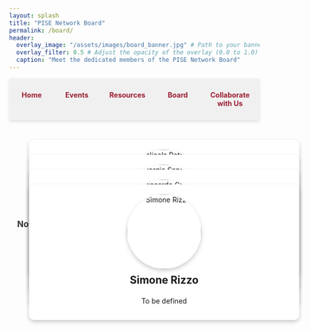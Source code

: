 ```yaml
---
layout: splash
title: "PISE Network Board"
permalink: /board/
header:
  overlay_image: "/assets/images/board_banner.jpg" # Path to your banner image
  overlay_filter: 0.5 # Adjust the opacity of the overlay (0.0 to 1.0)
  caption: "Meet the dedicated members of the PISE Network Board"
---
```


<nav class="custom-nav">
  <ul>
    <li><a href="{{ site.baseurl }}/">Home</a></li>
    <li><a href="{{ site.baseurl }}/events/">Events</a></li>
    <li><a href="{{ site.baseurl }}/resources/">Resources</a></li>
    <li><a href="{{ site.baseurl }}/board/">Board</a></li>
    <li><a href="{{ site.baseurl }}/collaborate/">Collaborate with Us</a></li>
  </ul>
</nav>

<div class="board-member-container">
  <div class="board-member-row">
  <div class="board-member">
    <div class="board-card">
      <div class="board-card-front">
        <img src="{{ site.baseurl }}/assets/images/nicola_rotolo.jpg" alt="Nicola Rotolo">
        <h3>Nicola Rotolo</h3>
        <p class="board-position">Co-founder of the PISE Network</p>
      </div>
      <div class="board-card-back">
        <p>MSc in Philosophy and Public Policy at the London School of Economics | MSc in Political Economy at Sapienza</p>
        <div class="social-links">
          <a href="https://www.linkedin.com/in/nicolarotolo/" target="_blank"><i class="fab fa-linkedin"></i></a>
          <a href="https://www.instagram.com/nicola.rotolo/profilecard/?igsh=MTJ2MDhjZXhmOTBu" target="_blank"><i class="fab fa-instagram"></i></a>
        </div>
      </div>
    </div>
  </div>
  </div>
  <div class="board-member-row">
  <div class="board-member">
    <div class="board-card">
      <div class="board-card-front">
        <img src="{{ site.baseurl }}/assets/images/giorgio_sanders.jpg" alt="Giorgio Sanders">
        <h3>Giorgio Sanders</h3>
        <p class="board-position">Co-founder of the PISE Network</p>
      </div>
      <div class="board-card-back">
        <p>MSc student at the London School of Economics</p>
        <div class="social-links">
          <a href="https://www.linkedin.com/in/giorgio-sanders-/" target="_blank"><i class="fab fa-linkedin"></i></a>
          <a href="https://www.instagram.com/giorgio_sanders?utm_source=ig_web_button_share_sheet&igsh=ZDNlZDc0MzIxNw==" target="_blank"><i class="fab fa-instagram"></i></a>
        </div>
      </div>
    </div>
  </div>
  </div>
  <div class="board-member-row">
  <div class="board-member">
    <div class="board-card">
      <div class="board-card-front">
        <img src="{{ site.baseurl }}/assets/images/riccardo_gilioli.jpg" alt="Riccardo Gilioli">
        <h3>Riccardo Gilioli</h3>
        <p class="board-position">To be defined</p>
      </div>
      <div class="board-card-back">
        <p>To be defined</p>
        <div class="social-links">
          <!-- Social links can be added here -->
        </div>
      </div>
    </div>
  </div>
  </div>
  <div class="board-member-row">
  <div class="board-member">
    <div class="board-card">
      <div class="board-card-front">
        <img src="{{ site.baseurl }}/assets/images/simone_rizzo.jpg" alt="Simone Rizzo">
        <h3>Simone Rizzo</h3>
        <p class="board-position">To be defined</p>
      </div>
      <div class="board-card-back">
        <p>To be defined</p>
        <div class="social-links">
          <!-- Social links can be added here -->
        </div>
      </div>
    </div>
  </div>
  </div>
</div>
<div class="note" style="text-align: center; font-size: 1.2em; color: #333; margin-top: 30px;">
  <strong>Note:</strong> More board members will be added soon as the team grows.
</div>


<style>
.custom-nav {
  display: flex;
  justify-content: space-evenly;
  align-items: center;
  width: 100%;
  position: sticky;
  top: 0;
  background-color: rgba(240, 240, 240, 0.9);
  padding: 15px 0;
  box-shadow: 0px 4px 6px rgba(0, 0, 0, 0.1);
  z-index: 10;
}
.custom-nav ul {
  display: flex;
  width: 100%;
  list-style: none;
  margin: 0;
  padding: 0;
}
.custom-nav li {
  flex: 1;
  text-align: center;
}
.custom-nav a {
  display: block;
  color: #9b1c31;
  background-color: rgba(240, 240, 240, 0.9);
  text-decoration: none;
  padding: 10px 20px;
  margin: 0;
  border-radius: 5px;
  font-weight: bold;
  transition: background-color 0.3s, transform 0.2s;
}
.custom-nav a:hover {
  background-color: #e3c8c1;
  transform: scale(1.05);
}

.board-member-container {
  display: grid;
  grid-template-columns: repeat(auto-fit, minmax(250px, 1fr));
  gap: 30px;
  padding: 40px;
  width: 100%;
}
.board-member {
  box-sizing: border-box;
  perspective: 1000px;
}
.board-card {
  position: relative;
  width: 100%;
  transform-style: preserve-3d;
  transition: transform 0.6s;
}
.board-card:hover {
  transform: rotateY(180deg);
}
.board-card-front, .board-card-back {
  position: absolute;
  width: 100%;
  backface-visibility: hidden;
  border-radius: 10px;
  box-shadow: 0 4px 8px rgba(0, 0, 0, 0.2);
}
.board-card-front {
  background: #fff;
  padding: 20px;
  text-align: center;
}
.board-card-back {
  background: #9b1c31;
  color: #fff;
  padding: 20px;
  transform: rotateY(180deg);
  display: flex;
  flex-direction: column;
  align-items: center;
  justify-content: center;
}
.board-card img {
  border-radius: 50%;
  box-shadow: 0 4px 8px rgba(0,0,0,0.2);
  width: 150px;
  height: 150px;
}
.board-card h3 {
  margin-top: 10px;
  font-size: 1.5em;
}
.board-position {
  font-size: 1em;
  margin: 10px 0;
}
.social-links {
  display: flex;
  justify-content: center;
  gap: 15px;
}
.social-links a {
  color: #fff;
  font-size: 1.5em;
}
</style>

<link rel="stylesheet" href="https://cdnjs.cloudflare.com/ajax/libs/font-awesome/5.15.3/css/all.min.css">
